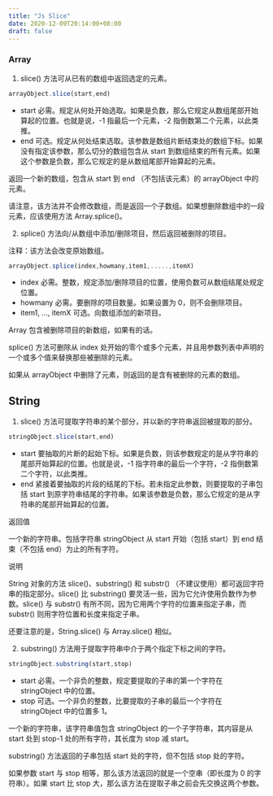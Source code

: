 ```yaml
---
title: "Js Slice"
date: 2020-12-09T20:14:00+08:00
draft: false
---
```



### Array

1. slice() 方法可从已有的数组中返回选定的元素。
```js
arrayObject.slice(start,end)
```

- start	必需。规定从何处开始选取。如果是负数，那么它规定从数组尾部开始算起的位置。也就是说，-1 指最后一个元素，-2 指倒数第二个元素，以此类推。
- end	可选。规定从何处结束选取。该参数是数组片断结束处的数组下标。如果没有指定该参数，那么切分的数组包含从 start 到数组结束的所有元素。如果这个参数是负数，那么它规定的是从数组尾部开始算起的元素。

返回一个新的数组，包含从 start 到 end （不包括该元素）的 arrayObject 中的元素。

请注意，该方法并不会修改数组，而是返回一个子数组。如果想删除数组中的一段元素，应该使用方法 Array.splice()。



2. splice() 方法向/从数组中添加/删除项目，然后返回被删除的项目。

注释：该方法会改变原始数组。

```js
arrayObject.splice(index,howmany,item1,.....,itemX)
```

- index	必需。整数，规定添加/删除项目的位置，使用负数可从数组结尾处规定位置。
- howmany	必需。要删除的项目数量。如果设置为 0，则不会删除项目。
- item1, ..., itemX	可选。向数组添加的新项目。

Array	包含被删除项目的新数组，如果有的话。

splice() 方法可删除从 index 处开始的零个或多个元素，并且用参数列表中声明的一个或多个值来替换那些被删除的元素。

如果从 arrayObject 中删除了元素，则返回的是含有被删除的元素的数组。


## String

1. slice() 方法可提取字符串的某个部分，并以新的字符串返回被提取的部分。

```js
stringObject.slice(start,end)
```

- start	要抽取的片断的起始下标。如果是负数，则该参数规定的是从字符串的尾部开始算起的位置。也就是说，-1 指字符串的最后一个字符，-2 指倒数第二个字符，以此类推。
- end	紧接着要抽取的片段的结尾的下标。若未指定此参数，则要提取的子串包括 start 到原字符串结尾的字符串。如果该参数是负数，那么它规定的是从字符串的尾部开始算起的位置。

返回值

一个新的字符串。包括字符串 stringObject 从 start 开始（包括 start）到 end 结束（不包括 end）为止的所有字符。

说明

String 对象的方法 slice()、substring() 和 substr() （不建议使用）都可返回字符串的指定部分。slice() 比 substring() 要灵活一些，因为它允许使用负数作为参数。slice() 与 substr() 有所不同，因为它用两个字符的位置来指定子串，而 substr() 则用字符位置和长度来指定子串。

还要注意的是，String.slice() 与 Array.slice() 相似。


2. substring() 方法用于提取字符串中介于两个指定下标之间的字符。

```js
stringObject.substring(start,stop)
```

- start	必需。一个非负的整数，规定要提取的子串的第一个字符在 stringObject 中的位置。
- stop	可选。一个非负的整数，比要提取的子串的最后一个字符在 stringObject 中的位置多 1。

一个新的字符串，该字符串值包含 stringObject 的一个子字符串，其内容是从 start 处到 stop-1 处的所有字符，其长度为 stop 减 start。

substring() 方法返回的子串包括 start 处的字符，但不包括 stop 处的字符。

如果参数 start 与 stop 相等，那么该方法返回的就是一个空串（即长度为 0 的字符串）。如果 start 比 stop 大，那么该方法在提取子串之前会先交换这两个参数。
